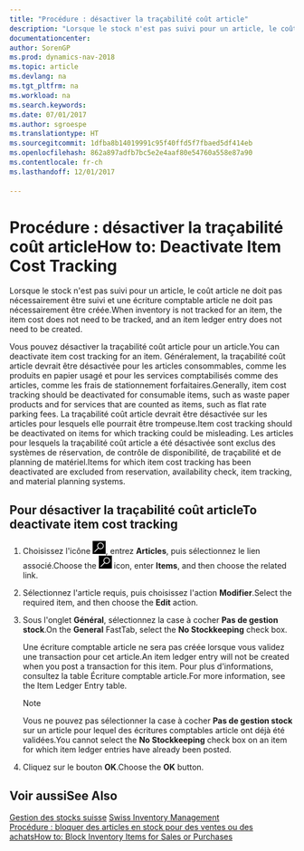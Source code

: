 ```yaml
---
title: "Procédure : désactiver la traçabilité coût article"
description: "Lorsque le stock n'est pas suivi pour un article, le coût article ne doit pas nécessairement être suivi et une écriture comptable article ne doit pas nécessairement être créée."
documentationcenter: 
author: SorenGP
ms.prod: dynamics-nav-2018
ms.topic: article
ms.devlang: na
ms.tgt_pltfrm: na
ms.workload: na
ms.search.keywords: 
ms.date: 07/01/2017
ms.author: sgroespe
ms.translationtype: HT
ms.sourcegitcommit: 1dfba8b14019991c95f40ffd5f7fbaed5df414eb
ms.openlocfilehash: 862a897adfb7bc5e2e4aaf80e54760a558e87a90
ms.contentlocale: fr-ch
ms.lasthandoff: 12/01/2017

---
```

# <a name="how-to-deactivate-item-cost-tracking"></a><span data-ttu-id="98a8f-103">Procédure : désactiver la traçabilité coût article</span><span class="sxs-lookup"><span data-stu-id="98a8f-103">How to: Deactivate Item Cost Tracking</span></span>
<span data-ttu-id="98a8f-104">Lorsque le stock n'est pas suivi pour un article, le coût article ne doit pas nécessairement être suivi et une écriture comptable article ne doit pas nécessairement être créée.</span><span class="sxs-lookup"><span data-stu-id="98a8f-104">When inventory is not tracked for an item, the item cost does not need to be tracked, and an item ledger entry does not need to be created.</span></span>  

<span data-ttu-id="98a8f-105">Vous pouvez désactiver la traçabilité coût article pour un article.</span><span class="sxs-lookup"><span data-stu-id="98a8f-105">You can deactivate item cost tracking for an item.</span></span> <span data-ttu-id="98a8f-106">Généralement, la traçabilité coût article devrait être désactivée pour les articles consommables, comme les produits en papier usagé et pour les services comptabilisés comme des articles, comme les frais de stationnement forfaitaires.</span><span class="sxs-lookup"><span data-stu-id="98a8f-106">Generally, item cost tracking should be deactivated for consumable items, such as waste paper products and for services that are counted as items, such as flat rate parking fees.</span></span> <span data-ttu-id="98a8f-107">La traçabilité coût article devrait être désactivée sur les articles pour lesquels elle pourrait être trompeuse.</span><span class="sxs-lookup"><span data-stu-id="98a8f-107">Item cost tracking should be deactivated on items for which tracking could be misleading.</span></span> <span data-ttu-id="98a8f-108">Les articles pour lesquels la traçabilité coût article a été désactivée sont exclus des systèmes de réservation, de contrôle de disponibilité, de traçabilité et de planning de matériel.</span><span class="sxs-lookup"><span data-stu-id="98a8f-108">Items for which item cost tracking has been deactivated are excluded from reservation, availability check, item tracking, and material planning systems.</span></span>  

## <a name="to-deactivate-item-cost-tracking"></a><span data-ttu-id="98a8f-109">Pour désactiver la traçabilité coût article</span><span class="sxs-lookup"><span data-stu-id="98a8f-109">To deactivate item cost tracking</span></span>  

1.  <span data-ttu-id="98a8f-110">Choisissez l'icône ![Page ou état pour la recherche](../../media/ui-search/search_small.png "icône Page ou état pour la recherche"), entrez **Articles**, puis sélectionnez le lien associé.</span><span class="sxs-lookup"><span data-stu-id="98a8f-110">Choose the ![Search for Page or Report](../../media/ui-search/search_small.png "Search for Page or Report icon") icon, enter **Items**, and then choose the related link.</span></span>  
2.  <span data-ttu-id="98a8f-111">Sélectionnez l'article requis, puis choisissez l'action **Modifier**.</span><span class="sxs-lookup"><span data-stu-id="98a8f-111">Select the required item, and then choose the **Edit** action.</span></span>  
3.  <span data-ttu-id="98a8f-112">Sous l'onglet **Général**, sélectionnez la case à cocher **Pas de gestion stock**.</span><span class="sxs-lookup"><span data-stu-id="98a8f-112">On the **General** FastTab, select the **No Stockkeeping** check box.</span></span>  

    <span data-ttu-id="98a8f-113">Une écriture comptable article ne sera pas créée lorsque vous validez une transaction pour cet article.</span><span class="sxs-lookup"><span data-stu-id="98a8f-113">An item ledger entry will not be created when you post a transaction for this item.</span></span> <span data-ttu-id="98a8f-114">Pour plus d'informations, consultez la table Écriture comptable article.</span><span class="sxs-lookup"><span data-stu-id="98a8f-114">For more information, see the Item Ledger Entry table.</span></span>  

    > [!NOTE]  
    >  <span data-ttu-id="98a8f-115">Vous ne pouvez pas sélectionner la case à cocher **Pas de gestion stock** sur un article pour lequel des écritures comptables article ont déjà été validées.</span><span class="sxs-lookup"><span data-stu-id="98a8f-115">You cannot select the **No Stockkeeping** check box on an item for which item ledger entries have already been posted.</span></span>  

4.  <span data-ttu-id="98a8f-116">Cliquez sur le bouton **OK**.</span><span class="sxs-lookup"><span data-stu-id="98a8f-116">Choose the **OK** button.</span></span>  

## <a name="see-also"></a><span data-ttu-id="98a8f-117">Voir aussi</span><span class="sxs-lookup"><span data-stu-id="98a8f-117">See Also</span></span>  
 <span data-ttu-id="98a8f-118">[Gestion des stocks suisse](swiss-inventory-management.md) </span><span class="sxs-lookup"><span data-stu-id="98a8f-118">[Swiss Inventory Management](swiss-inventory-management.md) </span></span>  
 [<span data-ttu-id="98a8f-119">Procédure : bloquer des articles en stock pour des ventes ou des achats</span><span class="sxs-lookup"><span data-stu-id="98a8f-119">How to: Block Inventory Items for Sales or Purchases</span></span>](how-to-block-inventory-items-for-sales-or-purchases.md)

